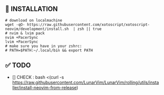 ## 🚀 INSTALLATION 

```shell
# download on localmachine
wget -qO- https://raw.githubusercontent.com/xotoscript/xotoscript-neovim/development/install.sh  | zsh || true 
# nvim & lvim pack
nvim +PacerSync
lvim +PacerSync
# make sure you have in your zshrc: 
# PATH=$PATH:~/.local/bin && export PATH
```

## ✅ TODO
- [] CHECK : bash <(curl -s https://raw.githubusercontent.com/LunarVim/LunarVim/rolling/utils/installer/install-neovim-from-release)